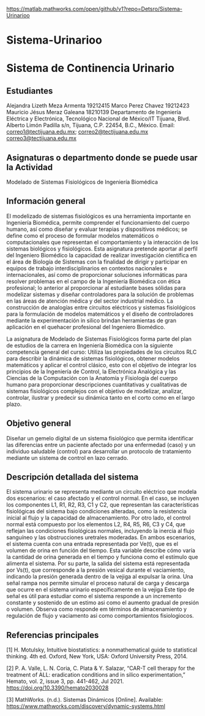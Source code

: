 https://matlab.mathworks.com/open/github/v1?repo=Detsro/Sistema-Urinarioo

# Sistema-Urinarioo


# Sistema de Continencia Urinario

## Estudiantes
Alejandra Lizeth Meza Armenta 19212415
Marco Perez Chavez 19212423
Mauricio Jésus Meraz Galeana 18210139
Departamento de Ingeniería Eléctrica y Electrónica, Tecnológico Nacional de México/IT Tijuana, Blvd. Alberto Limón Padilla s/n, Tijuana, C.P. 22454, B.C., México. Email: correo1@tectijuana.edu.mx; correo2@tectijuana.edu.mx correo3@tectijuana.edu.mx

## Asignaturas o departmento donde se puede usar la Actividad
Modelado de Sistemas Fisiológicos de Ingeniería Biomédica

## Información general
El modelizado de sistemas fisiológicos es una herramienta importante en Ingeniería Biomédica, permite comprender el funcionamiento del cuerpo humano, así como diseñar y evaluar terapias y dispositivos médicos; se define como el proceso de formular modelos matemáticos o computacionales que representan el comportamiento y la interacción de los sistemas biológicos y fisiológicos. Esta asignatura pretende aportar al perfil del Ingeniero Biomédico la capacidad de realizar investigación científica en el área de Biología de Sistemas con la finalidad de dirigir y participar en equipos de trabajo interdisciplinarios en contextos nacionales e internacionales, así como de proporcionar soluciones informáticas para resolver problemas en el campo de la Ingeniería Biomédica con ética profesional; lo anterior al proporcionar al estudiante bases sólidas para modelizar sistemas y diseñar controladores para la solución de problemas en las áreas de atención médica y del sector industrial médico. La construcción de analogías entre circuitos eléctricos y sistemas fisiológicos para la formulación de modelos matemáticos y el diseño de controladores mediante la experimentación in silico brindan herramientas de gran aplicación en el quehacer profesional del Ingeniero Biomédico.

La asignatura de Modelado de Sistemas Fisiológicos forma parte del plan de estudios de la carrera en Ingeniería Biomédica con la siguiente competencia general del curso: Utiliza las propiedades de los circuitos RLC para describir la dinámica de sistemas fisiológicos, obtener modelos matemáticos y aplicar el control clásico, esto con el objetivo de integrar los principios de la Ingeniería de Control, la Electrónica Analógica y las Ciencias de la Computación con la Anatomía y Fisiología del cuerpo humano para proporcionar descripciones cuantitativas y cualitativas de sistemas fisiológicos complejos con el objetivo de modelizar, analizar, controlar, ilustrar y predecir su dinámica tanto en el corto como en el largo plazo.

## Objetivo general
Diseñar un gemelo digital de un sistema fisiológico que permita identificar las diferencias entre un paciente afectado por una enfermedad (caso) y un individuo saludable (control) para desarrollar un protocolo de tratamiento mediante un sistema de control en lazo cerrado.

## Descripción detallada del sistema
El sistema urinario se representa mediante un circuito eléctrico que modela dos escenarios: el caso 
afectado y el control normal. En el caso, se incluyen los componentes L1, R1, R2, R3, C1 y C2, que 
representan las características fisiológicas del sistema bajo condiciones alteradas, como la resistencia 
inicial al flujo y la capacidad de almacenamiento. Por otro lado, el control normal está compuesto por 
los elementos L2, R4, R5, R6, C3 y C4, que reflejan las condiciones fisiológicas normales, incluyendo 
la inercia al flujo sanguíneo y las obstrucciones uretrales moderadas.
En ambos escenarios, el sistema cuenta con una entrada representada por Ve(t), que es el volumen 
de orina en función del tiempo. Esta variable describe cómo varía la cantidad de orina generada en el 
tiempo y funciona como el estímulo que alimenta el sistema. Por su parte, la salida del sistema está 
representada por Vs(t), que corresponde a la presión vesical durante el vaciamiento, indicando la 
presión generada dentro de la vejiga al expulsar la orina.
Una señal rampa nos permite simular el proceso natural de carga y descarga que ocurre en el sistema urinario 
específicamente en la vejiga 
Este tipo de señal es útil para estudiar como el sistema responde a un incremento constante y sostenido de un 
estimo asi como el aumento gradual de presión o volumen. Observa como responde em términos de 
almacenamiento y regulación de flujo y vaciamento asi como comportamientos fisiologiocos.

## Referencias principales
[1] H. Motulsky, Intuitive biostatistics: a nonmathematical guide to statistical thinking. 4th ed. Oxford, New York, USA: Oxford University Press, 2014.

[2] P. A. Valle, L. N. Coria, C. Plata & Y. Salazar, “CAR-T cell therapy for the treatment of ALL: eradication conditions and in silico experimentation,” Hemato, vol. 2, issue 3, pp. 441-462, Jul 2021. https://doi.org/10.3390/hemato2030028 

[3] MathWorks. (n.d.). Sistemas Dinámicos [Online]. Available: https://www.mathworks.com/discovery/dynamic-systems.html

